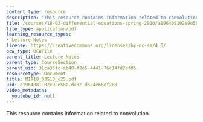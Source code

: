 ```yaml
---
content_type: resource
description: "This resource contains information related to convolution. \r\n\r\n"
file: /courses/18-03-differential-equations-spring-2010/a196408102e9e58adc3cd524e66ef288_MIT18_03S10_c25.pdf
file_type: application/pdf
learning_resource_types:
- Lecture Notes
license: https://creativecommons.org/licenses/by-nc-sa/4.0/
ocw_type: OCWFile
parent_title: Lecture Notes
parent_type: CourseSection
parent_uid: 31ca35fc-ab40-f2e5-4441-76c14fd2ef05
resourcetype: Document
title: MIT18_03S10_c25.pdf
uid: a1964081-02e9-e58a-dc3c-d524e66ef288
video_metadata:
  youtube_id: null
---
```

This resource contains information related to convolution. 

